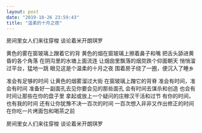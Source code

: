 ```yaml
---
layout: post
date: "2019-10-26 23:59:43"
title: "温柔的十月之夜"
---
```


房间里女人们来往穿梭
谈论着米开朗琪罗

黄色的雾在窗玻璃上蹭着它的背
黄色的烟在窗玻璃上擦着鼻子和嘴
把舌头舔进黄昏的各个角落
在阴沟里的水塘上面流连
让烟囱里飘落的烟炱跌个仰面朝天
悄悄溜过平台，猛地一跳
眼见这是个温柔的十月之夜
围着房子绕了一圈，便沉入了睡乡

准会有足够的时间
让黄色的烟雾溜过大街
在窗玻璃上蹭它的背脊
准会有时间，准会有时间
准备好一副面孔去见你要会见的那些面孔
会有时间去谋杀和创造
也会有时间让那些在你的盘子里
拿起或放上一个疑问的庄稼汉干活和过节
有你的时间，也有我的时间
还有让你犹豫不决一百次的时间
一百次想入非非又作出修正的时间
在你吃一片烤面包和喝茶之前

房间里女人们来往穿梭
谈论着米开朗琪罗